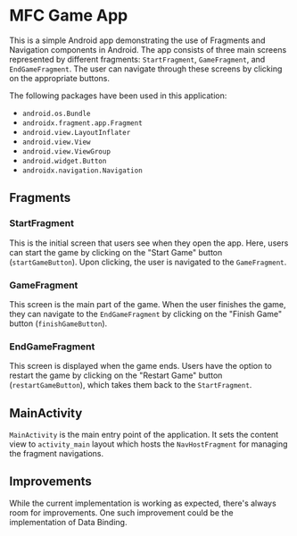# MFC Game App

This is a simple Android app demonstrating the use of Fragments and Navigation components in Android. The app consists of three main screens represented by different fragments: `StartFragment`, `GameFragment`, and `EndGameFragment`. The user can navigate through these screens by clicking on the appropriate buttons.

The following packages have been used in this application:

- `android.os.Bundle`
- `androidx.fragment.app.Fragment`
- `android.view.LayoutInflater`
- `android.view.View`
- `android.view.ViewGroup`
- `android.widget.Button`
- `androidx.navigation.Navigation`

## Fragments

### StartFragment

This is the initial screen that users see when they open the app. Here, users can start the game by clicking on the "Start Game" button (`startGameButton`). Upon clicking, the user is navigated to the `GameFragment`.

### GameFragment

This screen is the main part of the game. When the user finishes the game, they can navigate to the `EndGameFragment` by clicking on the "Finish Game" button (`finishGameButton`).

### EndGameFragment

This screen is displayed when the game ends. Users have the option to restart the game by clicking on the "Restart Game" button (`restartGameButton`), which takes them back to the `StartFragment`.

## MainActivity

`MainActivity` is the main entry point of the application. It sets the content view to `activity_main` layout which hosts the `NavHostFragment` for managing the fragment navigations.

## Improvements
While the current implementation is working as expected, there's always room for improvements. One such improvement could be the implementation of Data Binding.
